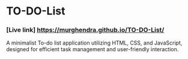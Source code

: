 # TO-DO-List
### [Live link] https://murghendra.github.io/TO-DO-List/
A minimalist To-do list application utilizing HTML, CSS, and JavaScript, designed for efficient task management and user-friendly interaction.
